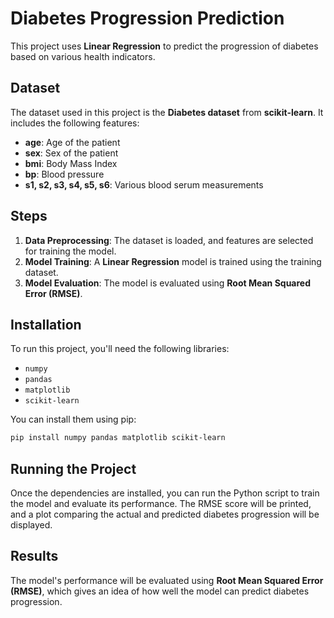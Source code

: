 # Diabetes Progression Prediction

This project uses **Linear Regression** to predict the progression of diabetes based on various health indicators.

## Dataset

The dataset used in this project is the **Diabetes dataset** from **scikit-learn**. It includes the following features:

- **age**: Age of the patient
- **sex**: Sex of the patient
- **bmi**: Body Mass Index
- **bp**: Blood pressure
- **s1, s2, s3, s4, s5, s6**: Various blood serum measurements

## Steps

1. **Data Preprocessing**: The dataset is loaded, and features are selected for training the model.
2. **Model Training**: A **Linear Regression** model is trained using the training dataset.
3. **Model Evaluation**: The model is evaluated using **Root Mean Squared Error (RMSE)**.

## Installation

To run this project, you'll need the following libraries:

- `numpy`
- `pandas`
- `matplotlib`
- `scikit-learn`

You can install them using pip:

```bash
pip install numpy pandas matplotlib scikit-learn
```

## Running the Project

Once the dependencies are installed, you can run the Python script to train the model and evaluate its performance. The RMSE score will be printed, and a plot comparing the actual and predicted diabetes progression will be displayed.

## Results

The model's performance will be evaluated using **Root Mean Squared Error (RMSE)**, which gives an idea of how well the model can predict diabetes progression.


